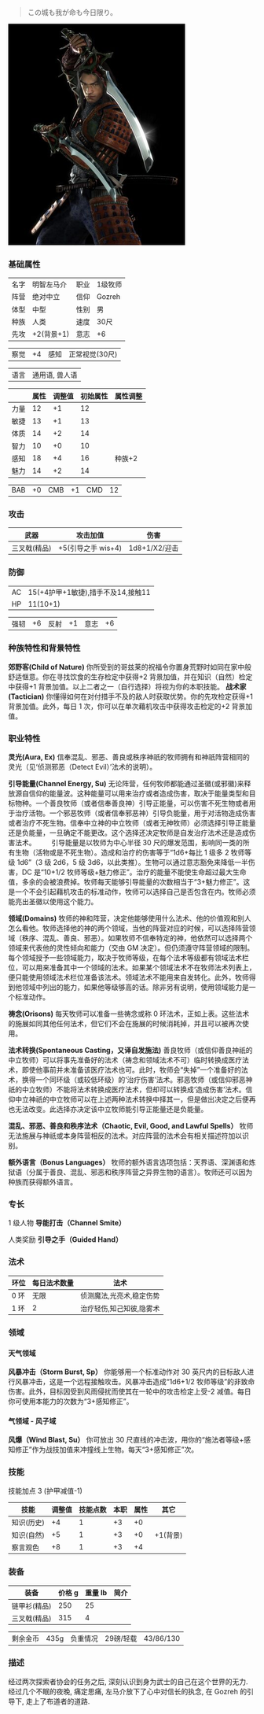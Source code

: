 > この城も我が命も今日限り。

![](../../res/avatar/明智左马介.jpg)

### 基础属性

<table>
  <tr>
      <td>名字</td>
      <td>明智左马介</td>
      <td>职业</td>
      <td>1级牧师</td>
  </tr>
  <tr>
      <td>阵营</td>
      <td>绝对中立</td>
      <td>信仰</td>
      <td>Gozreh</td>
  </tr>
  <tr>
      <td>体型</td>
      <td>中型</td>
      <td>性别</td>
      <td>男</td>
  </tr>
  <tr>
      <td>种族</td>
      <td>人类</td>
      <td>速度</td>
      <td>30尺</td>
  </tr>
  <tr>
      <td>先攻</td>
      <td>+2(背景+1)</td>
      <td>意志</td>
      <td>+6</td>
  </tr>
</table>
<table>
  <tr>
      <td>察觉</td>
      <td>+4</td>
      <td>感知</td>
      <td>正常视觉(30尺)</td>
  </tr>
</table>
<table>
    <tr>
        <td>语言</td>
        <td>通用语, 兽人语</td>
    </tr>
</table>

|      | 属性 | 调整值 | 初始属性 | 属性调整 |
| ---- | ---- | ------ | -------- | -------- |
| 力量 | 12   | +1     | 12       |
| 敏捷 | 13   | +1     | 13       |
| 体质 | 14   | +2     | 14       |
| 智力 | 10   | +0     | 10       |
| 感知 | 18   | +4     | 16       | 种族+2   |
| 魅力 | 14   | +2     | 14       |

<table>
    <tr>
        <td>BAB</td>
        <td>+0</td>
		    <td>CMB</td>
        <td>+1</td>
		    <td>CMD</td>
        <td>12</td>
    </tr>
</table>

### 攻击

| 武器         | 攻击加值           | 伤害          |
| ------------ | ------------------ | ------------- |
| 三叉戟(精品) | +5(引导之手 wis+4) | 1d8+1/X2/迎击 |

### 防御

<table>
    <tr>
        <td>AC</td>
        <td>15(+4护甲+1敏捷),措手不及14,接触11</td>
    </tr>
	<tr>
        <td>HP</td>
        <td>11(10+1)</td>
    </tr>
</table>
<table>
    <tr>
        <td>强韧</td>
        <td>+6</td>
	    	<td>反射</td>
        <td>+1</td>
	    	<td>意志</td>
        <td>+6</td>
    </tr>
</table>

### 种族特性和背景特性

**郊野客(Child of Nature)** 你所受到的哥兹莱的祝福令你置身荒野时如同在家中般舒适惬意。你在寻找饮食的生存检定中获得+2 背景加值，并在知识（自然）检定中获得+1 背景加值。以上二者之一（自行选择）将视为你的本职技能。
**战术家(Tactician)** 你懂得如何在对付措手不及的敌人时获取优势。你的先攻检定获得+1 背景加值。此外，每日 1 次，你可以在单次藉机攻击中获得攻击检定的+2 背景加值。

### 职业特性

**灵光(Aura, Ex)** 信奉混乱、邪恶、善良或秩序神祇的牧师拥有和神祇阵营相同的灵光（见‘侦测邪恶（Detect Evil）’法术的说明）。

**引导能量(Channel Energy, Su)** 无论阵营，任何牧师都能通过圣徽(或邪徽)来释放源自信仰的能量波。这种能量可以用来治疗或者造成伤害，取决于能量类型和目标物种。一个善良牧师（或者信奉善良神）引导正能量，可以伤害不死生物或者用于治疗活物。一个邪恶牧师（或者信奉邪恶神）引导负能量，用于对活物造成伤害或者治疗不死生物。信奉中立神的中立牧师（或者无神牧师）必须选择引导正能量还是负能量，一旦确定不能更改。这个选择还决定牧师是自发治疗法术还是造成伤害法术。
　　引导能量是以牧师为中心半径 30 尺的爆发范围，影响同一类的所有生物（活物或是不死生物）。造成和治疗的伤害等于“1d6+每比 1 级多 2 牧师等级 1d6”（3 级 2d6，5 级 3d6，以此类推）。生物可以通过意志豁免来降低一半伤害，DC 是“10+1/2 牧师等级+魅力修正”。治疗的能量不能使生命超过最大生命值，多余的会被浪费掉。牧师每天能够引导能量的次数相当于“3+魅力修正”。这是一个不会引起藉机攻击的标准动作，牧师可以选择自己是否包含在内。牧师必须能亮出圣徽以使用这个能力。

**领域(Domains)** 牧师的神和阵营，决定他能够使用什么法术、他的价值观和别人怎么看他。牧师选择他的神的两个领域，当他的阵营对应的时候，可以选择阵营领域（秩序、混乱、善良、邪恶）。如果牧师不信奉特定的神，他依然可以选择两个领域来代表他的灵性倾向和能力（交由 GM 决定）。但仍须遵守阵营领域的限制。每个领域授予一些领域能力，取决于牧师等级，在每个法术等级都有领域法术栏位，可以用来准备其中一个领域的法术。如果某个领域法术不在牧师法术列表上，便只能使用领域法术栏位准备该法术。领域法术不能用来自发转化。此外，牧师得到他领域中列出的能力，如果他等级够高的话。除非另有说明，使用领域能力是一个标准动作。

**祷念(Orisons)** 每天牧师可以准备一些祷念或称 0 环法术，正如上表。这些法术的施展如同其他任何法术，但它们不会在施展的时候消耗掉，并且可以被再次使用。

**法术转换(Spontaneous Casting，又译自发施法)** 善良牧师（或信仰善良神祇的中立牧师）可以将事先准备好的法术（祷念和领域法术不可）临时转换成医疗法术，即使他事前并未准备该医疗法术也可。此时，牧师会“失掉”一个准备好的法术，换得一个同环级（或较低环级）的‘治疗伤害’法术。邪恶牧师（或信仰邪恶神祇的中立牧师）不能将法术转换成医疗法术，但却可以转换成‘造成伤害’法术。信仰中立神祇的中立牧师可以在上述两种法术转换中择其一，但是做出决定之后便再也无法改变。此选择亦决定该中立牧师能引导正能量还是负能量。

**混乱、邪恶、善良和秩序法术（Chaotic, Evil, Good, and Lawful Spells）** 牧师无法施展与神祇或本身阵营相反的法术。对应阵营的法术会有相关描述符加以识别。

**额外语言（Bonus Languages）** 牧师的额外语言选项包括：天界语、深渊语和炼狱语（分属于善良、混乱、邪恶和秩序阵营之异界生物的语言）。牧师还可以因为种族而获得额外语言。

### 专长

1 级人物 **导能打击（Channel Smite）**

人类奖励 **引导之手（Guided Hand）**

### 法术

| 环位 | 每日法术数量 | 法术                     |
| ---- | ------------ | ------------------------ |
| 0 环 | 无限         | 侦测魔法,光亮术,稳定伤势 |
| 1 环 | 2            | 治疗轻伤,知己知彼,隐雾术 |

### 领域

#### 天气领域

**风暴冲击（Storm Burst, Sp）** 你能够用一个标准动作对 30 英尺内的目标敌人进行风暴冲击，这是一个远程接触攻击。风暴冲击造成“1d6+1/2 牧师等级”的非致命伤害。此外，目标因受到风雨侵扰而使其在一轮中的攻击检定上受-2 减值。每日你可使用本能力的次数为“3+感知修正”。

#### 气领域 - 风子域

**风爆（Wind Blast, Su）** 你可放出 30 尺直线的冲击波，用你的“施法者等级+感知修正”作为战技加值来冲撞线上生物。每天“3+感知修正”次。

### 技能

技能加点 3 (护甲减值-1)

| 技能       | 调整值 | 技能点数 | 本职 | 属性 | 其它     |
| ---------- | ------ | -------- | ---- | ---- | -------- |
| 知识(历史) | +4     | 1        | +3   | +0   |
| 知识(自然) | +5     | 1        | +3   | +0   | +1(背景) |
| 察言观色   | +8     | 1        | +3   | +4   |

### 装备

| 装备         | 价格 g | 重量 lb | 简介 |
| ------------ | ------ | ------- | ---- |
| 链甲衫(精品) | 250    | 25      |
| 三叉戟(精品) | 315    | 4       |

<table>
    <tr>
        <td>剩余金币</td>
        <td>435g</td>
		    <td>负重情况</td>
        <td>29磅/轻载</td>
		    <td>43/86/130</td>
    </tr>
</table>

### 描述

经过两次探索者协会的任务之后, 深刻认识到身为武士的自己在这个世界的无力. 经过几个不眠的夜晚, 痛定思痛, 左马介放下了心中对信长的执念, 在 Gozreh 的引导下, 走上了布道者的道路.
